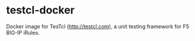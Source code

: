 # testcl-docker
Docker image for TesTcl (http://testcl.com), a unit testing framework for F5 BIG-IP iRules.
